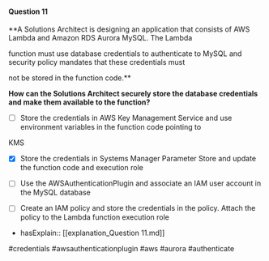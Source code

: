 #### Question  11


**A Solutions Architect is designing an application that consists of AWS Lambda and Amazon RDS Aurora MySQL. The Lambda

function must use database credentials to authenticate to MySQL and security policy mandates that these credentials must

not be stored in the function code.**


**How can the Solutions Architect securely store the database credentials and make them available to the function?**


- [ ] Store the credentials in AWS Key Management Service and use environment variables in the function code pointing to

KMS


- [x] Store the credentials in Systems Manager Parameter Store and update the function code and execution role


- [ ] Use the AWSAuthenticationPlugin and associate an IAM user account in the MySQL database


- [ ] Create an IAM policy and store the credentials in the policy. Attach the policy to the Lambda function execution role



- hasExplain:: [[explanation_Question  11.md]]

#credentials #awsauthenticationplugin #aws #aurora #authenticate 